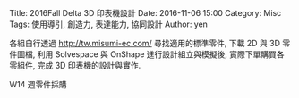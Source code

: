 Title: 2016Fall Delta 3D 印表機設計
Date: 2016-11-06 15:00
Category: Misc
Tags: 使用導引, 創造力, 表達能力, 協同設計
Author: yen

各組自行透過 <a href="http://tw.misumi-ec.com/">http://tw.misumi-ec.com/</a> 尋找適用的標準零件, 下載 2D 與 3D 零件圖檔, 利用 Solvespace 與 OnShape 進行設計組立與模擬後, 實際下單購買各零組件, 完成 3D 印表機的設計與實作.

<!-- PELICAN_END_SUMMARY -->

W14 週零件採購